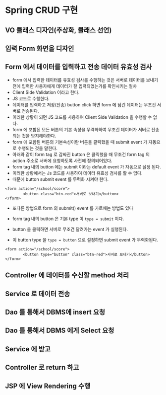 # Spring CRUD 구현

## VO 클래스 디자인(추상화, 클래스 선언)
## 입력 Form 화면을 디자인
## Form 에서 데이터를 입력하고 전송 데이터 유효성 검사
* form 에서 입력한 데이터를 유효성 검사를 수행하는 것은
서버로 데이터를 보내기 전에 입력한 사용자에게 데이터가 잘 입력되었는가를 확인시키는 절차
* Client Side Validation 이라고 한다.
* JS 코드로 수행한다.
* 데이터를 입력하고 저장(전송) button click 하면 form 에 담긴 데이터는 무조건 서버로 전송된다.
* 이러한 상황이 되면 JS 코드를 사용하여 Client Side Validation 을 수행할 수 없다.
* form 에 포함된 모든 버튼의 기본 속성을 무력화하여 무조건 데이터가 서버로 전송되는 것을 방지해야한다.
* form 에 포함된 버튼의 기본속성이란 버튼을 클릭했을 때 submit event 가 자동으로 수행되는 것을 말한다.
* 아래와 같이 form tag 로 감싸진 button 은 클릭했을 때 무조건 form tag 의 action 주소로 서버에 요청하도록 사전에 정의되어있다.
* form tag 내의 button 에는 submit 이라는 default event 가 자동으로 섫정 된다.
* 이러한 상황에서는 Js 코드를 사용하여 데이터 유효성 검사를 할 수 없다.
* 때문에 button submit event 를 무력화 시켜야 한다.
```
<form action="/school/score">
		<button class="btn-red">서버로 보내기</button>
</form>
```

* 또다른 방법으로 form 의 submit() event 를 가로채는 방법도 있다

* form tag 내의 button 은 기본 type 이 ```type = submit``` 이다.
* button 을 클릭하면 서버로 무조건 달려가는 event 가 실행된다.
* 이 button type 을 ```type = button``` 으로 설정하면 submit event 가 무력화된다.
```
<form action="/school/score">
		<button type="button" class="btn-red">서버로 보내기</button>
</form>
```

## Controller 에 데이터를 수신할 method 처리
## Service 로 데이터 전송
## Dao 를 통해서 DBMS에 insert 요청

## Dao 를 통해서 DBMS 에게 Select 요청
## Service 에 받고
## Controller 로 return 하고
## JSP 에 View Rendering 수행